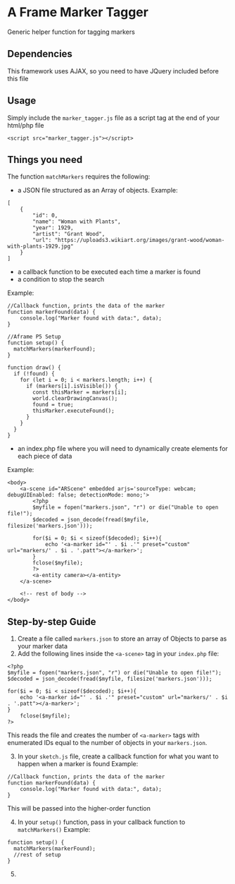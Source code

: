 # A Frame Marker Tagger
Generic helper function for tagging markers

## Dependencies
This framework uses AJAX, so you need to have JQuery included before this file

## Usage
Simply include the `marker_tagger.js` file as a script tag at the end of your html/php file

```
<script src="marker_tagger.js"></script>
```

## Things you need
The function `matchMarkers` requires the following:

- a JSON file structured as an Array of objects. 
Example:

```
[
    {
        "id": 0,
        "name": "Woman with Plants",
        "year": 1929,
        "artist": "Grant Wood",
        "url": "https://uploads3.wikiart.org/images/grant-wood/woman-with-plants-1929.jpg"
    }
]
```

- a callback function to be executed each time a marker is found
- a condition to stop the search

Example:
```
//Callback function, prints the data of the marker
function markerFound(data) {
    console.log("Marker found with data:", data);
}

//Aframe P5 Setup
function setup() {
  matchMarkers(markerFound);
}

function draw() {
  if (!found) {
    for (let i = 0; i < markers.length; i++) {
      if (markers[i].isVisible()) {
        const thisMarker = markers[i];
        world.clearDrawingCanvas();
        found = true;
        thisMarker.executeFound();
      }
    }
  }
}
```
- an index.php file where you will need to dynamically create <a-marker> elements for each piece of data

Example:
```
<body>
    <a-scene id="ARScene" embedded arjs='sourceType: webcam; debugUIEnabled: false; detectionMode: mono;'>
        <?php
		$myfile = fopen("markers.json", "r") or die("Unable to open file!");
		$decoded = json_decode(fread($myfile, filesize('markers.json')));

		for($i = 0; $i < sizeof($decoded); $i++){
			echo '<a-marker id="' . $i .'" preset="custom" url="markers/' . $i . '.patt"></a-marker>';
		}
		fclose($myfile);
		?>
        <a-entity camera></a-entity>
    </a-scene>
    
    <!-- rest of body -->
</body>
```

## Step-by-step Guide

1. Create a file called `markers.json` to store an array of Objects to parse as your marker data
2. Add the following lines inside the `<a-scene>` tag in your `index.php` file:

```
<?php
$myfile = fopen("markers.json", "r") or die("Unable to open file!");
$decoded = json_decode(fread($myfile, filesize('markers.json')));

for($i = 0; $i < sizeof($decoded); $i++){
	echo '<a-marker id="' . $i .'" preset="custom" url="markers/' . $i . '.patt"></a-marker>';
}
	fclose($myfile);
?>
```

This reads the file and creates the number of `<a-marker>` tags with enumerated IDs equal to the number of objects in your `markers.json`.

3. In your `sketch.js` file, create a callback function for what you want to happen when a marker is found
Example:

```
//Callback function, prints the data of the marker
function markerFound(data) {
    console.log("Marker found with data:", data);
}
```
This will be passed into the higher-order function

4. In your `setup()` function, pass in your callback function to `matchMarkers()`
Example:
```
function setup() {
  matchMarkers(markerFound);
  //rest of setup
}
```

5. 
